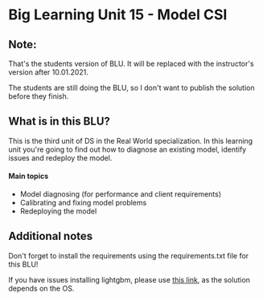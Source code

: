 # Big Learning Unit 15 - Model CSI

## Note:
That's the students version of BLU. It will be replaced with the instructor's version after 10.01.2021.

The students are still doing the BLU, so I don't want to publish the solution before they finish.

## What is in this BLU?

This is the third unit of DS in the Real World specialization. In this learning unit you're going to find out how to diagnose an existing model, identify issues and redeploy the model. 

#### Main topics

- Model diagnosing (for performance and client requirements)
- Calibrating and fixing model problems
- Redeploying the model


## Additional notes
Don't forget to install the requirements using the requirements.txt file for this BLU!

If you have issues installing lightgbm, please use [this link](https://lightgbm.readthedocs.io/en/latest/Installation-Guide.html), as the solution depends on the OS.